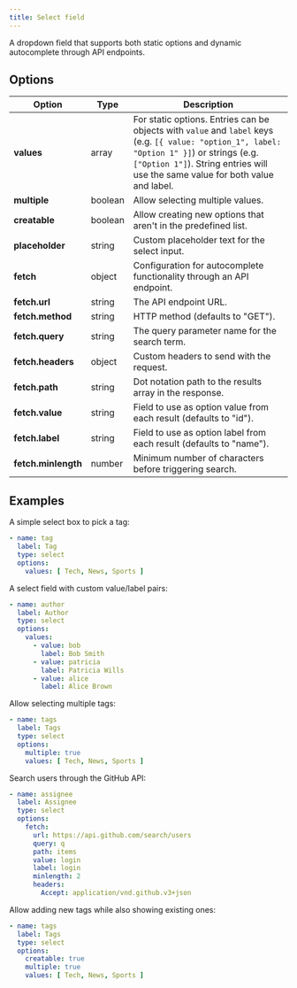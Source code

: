 ```yaml
---
title: Select field
---
```


A dropdown field that supports both static options and dynamic autocomplete through API endpoints.

## Options

| Option | Type | Description |
|--------|------|-------------|
| **values** | array | For static options. Entries can be objects with `value` and `label` keys (e.g. `[{ value: "option_1", label: "Option 1" }]`) or strings (e.g. `["Option 1"]`). String entries will use the same value for both value and label. |
| **multiple** | boolean | Allow selecting multiple values. |
| **creatable** | boolean | Allow creating new options that aren't in the predefined list. |
| **placeholder** | string | Custom placeholder text for the select input. |
| **fetch** | object | Configuration for autocomplete functionality through an API endpoint. |
| **fetch.url** | string | The API endpoint URL. |
| **fetch.method** | string | HTTP method (defaults to "GET"). |
| **fetch.query** | string | The query parameter name for the search term. |
| **fetch.headers** | object | Custom headers to send with the request. |
| **fetch.path** | string | Dot notation path to the results array in the response. |
| **fetch.value** | string | Field to use as option value from each result (defaults to "id"). |
| **fetch.label** | string | Field to use as option label from each result (defaults to "name"). |
| **fetch.minlength** | number | Minimum number of characters before triggering search. |

## Examples

A simple select box to pick a tag:

```yaml
- name: tag
  label: Tag
  type: select
  options:
    values: [ Tech, News, Sports ]
```

A select field with custom value/label pairs:

```yaml
- name: author
  label: Author
  type: select
  options:
    values:
      - value: bob
        label: Bob Smith
      - value: patricia
        label: Patricia Wills
      - value: alice
        label: Alice Brown
```

Allow selecting multiple tags:

```yaml
- name: tags
  label: Tags
  type: select
  options:
    multiple: true
    values: [ Tech, News, Sports ]
```

Search users through the GitHub API:

```yaml
- name: assignee
  label: Assignee
  type: select
  options:
    fetch:
      url: https://api.github.com/search/users
      query: q
      path: items
      value: login
      label: login
      minlength: 2
      headers:
        Accept: application/vnd.github.v3+json
```

Allow adding new tags while also showing existing ones:

```yaml
- name: tags
  label: Tags
  type: select
  options:
    creatable: true
    multiple: true
    values: [ Tech, News, Sports ]
```
```

